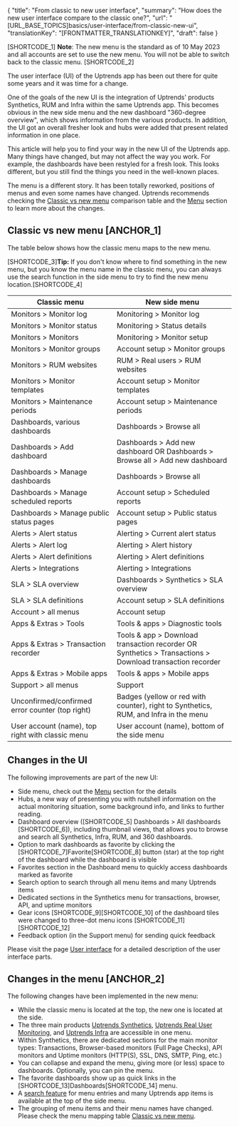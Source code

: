 {
  "title": "From classic to new user interface",
  "summary": "How does the new user interface compare to the classic one?",
  "url": "[URL_BASE_TOPICS]basics/user-interface/from-classic-new-ui",
  "translationKey": "[FRONTMATTER_TRANSLATIONKEY]",
  "draft": false
}

[SHORTCODE_1] **Note**: The new menu is the standard as of 10 May 2023 and all accounts are set to use the new menu. You will not be able to switch back to the classic menu. [SHORTCODE_2]

The user interface (UI) of the Uptrends app has been out there for quite some years and it was time for a change. 

One of the goals of the new UI is the integration of Uptrends' products Synthetics, RUM and Infra within the same Uptrends app. This becomes obvious in the new side menu and the new dashboard "360-degree overview", which shows information from the various products. In addition, the UI got an overall fresher look and hubs were added that present related information in one place. 

This article will help you to find your way in the new UI of the Uptrends app. Many things have changed, but may not affect the way you work. For example, the dashboards have been restyled for a fresh look. This looks different, but you still find the things you need in the well-known places.

The menu is a different story. It has been totally reworked, positions of menus and even some names have changed. Uptrends recommends checking the [Classic vs new menu]([LINK_URL_1]) comparison table and the [Menu]([LINK_URL_2]) section to learn more about the changes.

## Classic vs new menu [ANCHOR_1]

The table below shows how the classic menu maps to the new menu. 

[SHORTCODE_3]**Tip:** If you don't know where to find something in the new menu, but you know the menu name in the classic menu, you can always use the search function in the side menu to try to find the new menu location.[SHORTCODE_4]

|Classic menu                                      |New side menu                                                                   |
|--------------------------------------------------|--------------------------------------------------------------------------------|
|Monitors > Monitor log                            |Monitoring > Monitor log                                                        |
|Monitors > Monitor status                         |Monitoring > Status details                                                     |
|Monitors > Monitors                               |Monitoring > Monitor setup                                                      |
|Monitors > Monitor groups                         |Account setup > Monitor groups                                                  |
|Monitors > RUM websites                           |RUM > Real users > RUM websites                                                 |
|Monitors > Monitor templates                      |Account setup > Monitor templates                                               |
|Monitors > Maintenance periods                    |Account setup > Maintenance periods                                             |
|Dashboards, various dashboards                    |Dashboards > Browse all                                                         |
|Dashboards > Add dashboard                        |Dashboards > Add new dashboard  OR Dashboards > Browse all >  Add new dashboard |
|Dashboards > Manage dashboards                    |Dashboards > Browse all                                                         |
|Dashboards > Manage scheduled reports             |Account setup > Scheduled reports                                               |
|Dashboards > Manage public status pages           |Account setup  > Public status pages                                            |
|Alerts > Alert status                             |Alerting > Current alert status                                                 |
|Alerts > Alert log                                |Alerting > Alert history                                                        |
|Alerts > Alert definitions                        |Alerting > Alert definitions                                                    |
|Alerts > Integrations                             |Alerting > Integrations                                                         |
|SLA > SLA overview                                |Dashboards > Synthetics > SLA overview                                          |
|SLA > SLA definitions                             |Account setup > SLA definitions                                                 |
|Account > all menus                               |Account setup                                                                   |
|Apps & Extras > Tools                             |Tools & apps > Diagnostic tools                                                 |
|Apps & Extras > Transaction recorder              |Tools & app > Download transaction recorder OR Synthetics > Transactions > Download transaction recorder |
|Apps & Extras > Mobile apps                       |Tools & apps > Mobile apps                                                      |
|Support > all menus                               |Support                                                                         |
|Unconfirmed/confirmed error counter (top right)   |Badges (yellow or red with counter), right to Synthetics, RUM, and Infra in the menu |
|User account (name), top right with classic menu  |User account (name), bottom of the side menu                                    |

## Changes in the UI

The following improvements are part of the new UI:

- Side menu, check out the [Menu]([LINK_URL_3]) section for the details
- Hubs, a new way of presenting you with nutshell information on the actual monitoring situation, some background info, and links to further reading.
- Dashboard overview ([SHORTCODE_5] Dashboards > All dashboards [SHORTCODE_6]), including thumbnail views, that allows you to browse and search all Synthetics, Infra, RUM, and 360 dashboards. 
- Option to mark dashboards as favorite by clicking the [SHORTCODE_7]Favorite[SHORTCODE_8] button (star) at the top right of the dashboard while the dashboard is visible
- Favorites section in the Dashboard menu to quickly access dashboards marked as favorite 
- Search option to search through all menu items and many Uptrends items
- Dedicated sections in the Synthetics menu for transactions, browser, API, and uptime monitors
- Gear icons [SHORTCODE_9][SHORTCODE_10] of the dashboard tiles were changed to three-dot menu icons [SHORTCODE_11][SHORTCODE_12]
- Feedback option (in the Support menu) for sending quick feedback

Please visit the page [User interface]([LINK_URL_4]) for a detailed description of the user interface parts.

## Changes in the menu [ANCHOR_2]

The following changes have been implemented in the new menu:

- While the classic menu is located at the top, the new one is located at the side. 
- The three main products [Uptrends Synthetics]([LINK_URL_5]), [Uptrends Real User Monitoring]([LINK_URL_6]), and [Uptrends Infra]([LINK_URL_7]) are accessible in one menu.
- Within Synthetics, there are dedicated sections for the main monitor types: Transactions, Browser-based monitors (Full Page Checks), API monitors and Uptime monitors (HTTP(S), SSL, DNS, SMTP, Ping, etc.)
- You can collapse and expand the menu, giving more (or less) space to dashboards. Optionally, you can pin the menu.
- The favorite dashboards show up as quick links in the [SHORTCODE_13]Dashboards[SHORTCODE_14] menu.   
- A [search feature]([LINK_URL_8]) for menu entries and many Uptrends app items is available at the top of the side menu. 
- The grouping of menu items and their menu names have changed. Please check the menu mapping table [Classic vs new menu]([LINK_URL_9]). 

